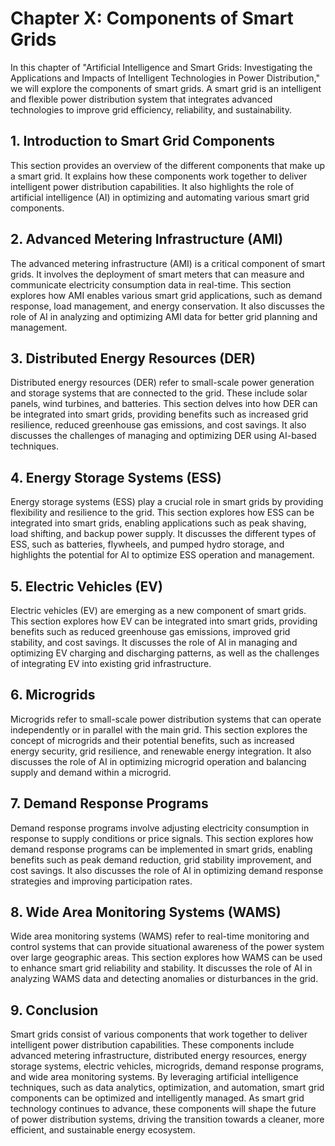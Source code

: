 Chapter X: Components of Smart Grids
====================================

In this chapter of "Artificial Intelligence and Smart Grids: Investigating the Applications and Impacts of Intelligent Technologies in Power Distribution," we will explore the components of smart grids. A smart grid is an intelligent and flexible power distribution system that integrates advanced technologies to improve grid efficiency, reliability, and sustainability.

**1. Introduction to Smart Grid Components**
--------------------------------------------

This section provides an overview of the different components that make up a smart grid. It explains how these components work together to deliver intelligent power distribution capabilities. It also highlights the role of artificial intelligence (AI) in optimizing and automating various smart grid components.

**2. Advanced Metering Infrastructure (AMI)**
---------------------------------------------

The advanced metering infrastructure (AMI) is a critical component of smart grids. It involves the deployment of smart meters that can measure and communicate electricity consumption data in real-time. This section explores how AMI enables various smart grid applications, such as demand response, load management, and energy conservation. It also discusses the role of AI in analyzing and optimizing AMI data for better grid planning and management.

**3. Distributed Energy Resources (DER)**
-----------------------------------------

Distributed energy resources (DER) refer to small-scale power generation and storage systems that are connected to the grid. These include solar panels, wind turbines, and batteries. This section delves into how DER can be integrated into smart grids, providing benefits such as increased grid resilience, reduced greenhouse gas emissions, and cost savings. It also discusses the challenges of managing and optimizing DER using AI-based techniques.

**4. Energy Storage Systems (ESS)**
-----------------------------------

Energy storage systems (ESS) play a crucial role in smart grids by providing flexibility and resilience to the grid. This section explores how ESS can be integrated into smart grids, enabling applications such as peak shaving, load shifting, and backup power supply. It discusses the different types of ESS, such as batteries, flywheels, and pumped hydro storage, and highlights the potential for AI to optimize ESS operation and management.

**5. Electric Vehicles (EV)**
-----------------------------

Electric vehicles (EV) are emerging as a new component of smart grids. This section explores how EV can be integrated into smart grids, providing benefits such as reduced greenhouse gas emissions, improved grid stability, and cost savings. It discusses the role of AI in managing and optimizing EV charging and discharging patterns, as well as the challenges of integrating EV into existing grid infrastructure.

**6. Microgrids**
-----------------

Microgrids refer to small-scale power distribution systems that can operate independently or in parallel with the main grid. This section explores the concept of microgrids and their potential benefits, such as increased energy security, grid resilience, and renewable energy integration. It also discusses the role of AI in optimizing microgrid operation and balancing supply and demand within a microgrid.

**7. Demand Response Programs**
-------------------------------

Demand response programs involve adjusting electricity consumption in response to supply conditions or price signals. This section explores how demand response programs can be implemented in smart grids, enabling benefits such as peak demand reduction, grid stability improvement, and cost savings. It also discusses the role of AI in optimizing demand response strategies and improving participation rates.

**8. Wide Area Monitoring Systems (WAMS)**
------------------------------------------

Wide area monitoring systems (WAMS) refer to real-time monitoring and control systems that can provide situational awareness of the power system over large geographic areas. This section explores how WAMS can be used to enhance smart grid reliability and stability. It discusses the role of AI in analyzing WAMS data and detecting anomalies or disturbances in the grid.

**9. Conclusion**
-----------------

Smart grids consist of various components that work together to deliver intelligent power distribution capabilities. These components include advanced metering infrastructure, distributed energy resources, energy storage systems, electric vehicles, microgrids, demand response programs, and wide area monitoring systems. By leveraging artificial intelligence techniques, such as data analytics, optimization, and automation, smart grid components can be optimized and intelligently managed. As smart grid technology continues to advance, these components will shape the future of power distribution systems, driving the transition towards a cleaner, more efficient, and sustainable energy ecosystem.
